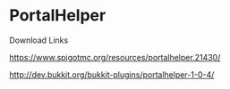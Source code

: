# PortalHelper

Download Links

https://www.spigotmc.org/resources/portalhelper.21430/

http://dev.bukkit.org/bukkit-plugins/portalhelper-1-0-4/
